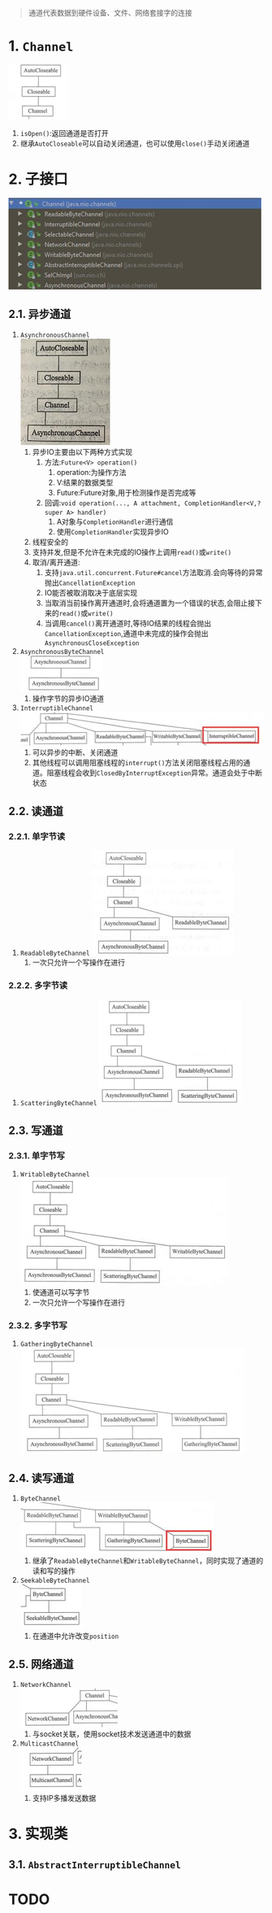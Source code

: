 > 通道代表数据到硬件设备、文件、网络套接字的连接
# 1. `Channel`
![](./images/channel/Channel继承关系.jpg)
1. `isOpen()`:返回通道是否打开
2. 继承`AutoCloseable`可以自动关闭通道，也可以使用`close()`手动关闭通道
# 2. 子接口
![](./images/channel/channel子接口.jpg)
## 2.1. 异步通道
1. `AsynchronousChannel`  
![](./images/AsynchronousChannel继承关系.jpg)
   1. 异步IO主要由以下两种方式实现
      1. 方法:`Future<V> operation()`
         1. operation:为操作方法
         2. V:结果的数据类型
         3. Future:Future对象,用于检测操作是否完成等
      2. 回调:`void operation(..., A attachment, CompletionHandler<V,? super A> handler)`
         1. A对象与`CompletionHandler`进行通信
         2. 使用`CompletionHandler`实现异步IO
   2. 线程安全的
   3. 支持并发,但是不允许在未完成的IO操作上调用`read()`或`write()`
   4. 取消/离开通道:
      1. 支持`java.util.concurrent.Future#cancel`方法取消.会向等待的异常抛出`CancellationException`
      2. IO能否被取消取决于底层实现
      3. 当取消当前操作离开通道时,会将通道置为一个错误的状态,会阻止接下来的`read()`或`write()`
      4. 当调用`cancel()`离开通道时,等待IO结果的线程会抛出`CancellationException`,通道中未完成的操作会抛出`AsynchronousCloseException`
2. `AsynchronousByteChannel`  
![](./images/channel/AsynchronousByteChannel继承关系.jpg)
   1. 操作字节的异步IO通道
3. `InterruptibleChannel`  
![](./images/channel/InterruptibleChannel继承关系.jpg)
   1. 可以异步的中断、关闭通道
   2. 其他线程可以调用阻塞线程的`interrupt()`方法关闭阻塞线程占用的通道。阻塞线程会收到`ClosedByInterruptException`异常。通道会处于中断状态
## 2.2. 读通道
### 2.2.1. 单字节读
1. `ReadableByteChannel`
![](./images/channel/ReadableByteChannel继承关系.jpg)
   1. 一次只允许一个写操作在进行
### 2.2.2. 多字节读
1. `ScatteringByteChannel`
![](./images/channel/ScatteringByteChannel继承关系.jpg)
## 2.3. 写通道
### 2.3.1. 单字节写
1. `WritableByteChannel`  
![](./images/channel/WritableByteChannel继承关系.jpg)
   1. 使通道可以写字节
   2. 一次只允许一个写操作在进行
### 2.3.2. 多字节写
1. `GatheringByteChannel`  
![](images/channel/GatheringByteChannel继承关系.jpg)
## 2.4. 读写通道
1. `ByteChannel`  
![](images/channel/ByteChannel继承关系.jpg)
   1. 继承了`ReadableByteChannel`和`WritableByteChannel`，同时实现了通道的读和写的操作
2. `SeekableByteChannel`  
![](images/channel/SeekableByteChannel继承关系.jpg)
   1. 在通道中允许改变`position`
## 2.5. 网络通道
1. `NetworkChannel`  
![](./images/channel/NetworkChannel继承关系.jpg)
   1. 与socket关联，使用socket技术发送通道中的数据
2. `MulticastChannel`  
![](./images/channel/MulticastChannel继承关系.jpg)
   1. 支持IP多播发送数据
# 3. 实现类
## 3.1. `AbstractInterruptibleChannel`
# TODO
